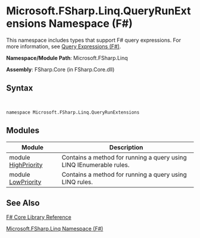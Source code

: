 # Microsoft.FSharp.Linq.QueryRunExtensions Namespace (F#)

This namespace includes types that support F# query expressions. For more information, see [Query Expressions &#40;F&#35;&#41;](Query-Expressions-%5BFSharp%5D.md).

**Namespace/Module Path**: Microsoft.FSharp.Linq

**Assembly**: FSharp.Core (in FSharp.Core.dll)


## Syntax


```


namespace Microsoft.FSharp.Linq.QueryRunExtensions

```



## Modules


|Module|Description|
|------|-----------|
|module [HighPriority](http://msdn.microsoft.com/en-us/library/c770a5e9-68b1-4517-9234-1c8521facdb9)|Contains a method for running a query using LINQ IEnumerable rules.|
|module [LowPriority](http://msdn.microsoft.com/en-us/library/4b4bf192-b3b1-4361-a550-df7d6643cabd)|Contains a method for running a query using LINQ rules.|

## See Also
[F&#35; Core Library Reference](FSharp-Core-Library-Reference.md)

[Microsoft.FSharp.Linq Namespace &#40;F&#35;&#41;](Microsoft.FSharp.Linq-Namespace-%5BFSharp%5D.md)

